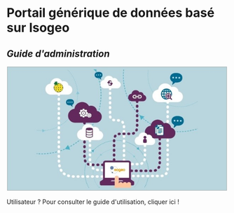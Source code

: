 # **Portail générique de données basé sur Isogeo**

## _Guide d'administration_

![](/assets/plaquette_EasyAccessToGeoData.jpg)

Utilisateur ? Pour consulter le guide d'utilisation, cliquer ici !

